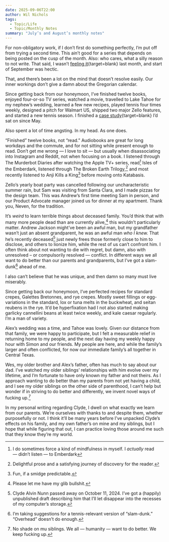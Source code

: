 ```yaml
---
date: 2025-09-06T22:00
author: Wil Nichols
tags:
  - Topic/Life
  - Topic/Monthly Notes
summary: "July’s and August’s monthly notes"
---
```


For non-obligatory work, if I don’t first do something perfectly, I’m put off from trying a second time. This ain’t good for a series that depends on being posted on the cusp of the month. Also: who cares, what a silly reason to not write. That said, I wasn’t [feeling it](/dear-leelah/){target=blank} last month, and start of September was hectic.

That, and there’s been a lot on the mind that doesn’t resolve easily. Our inner workings don’t give a damn about the Gregorian calendar. 

Since getting back from our honeymoon, I’ve finished twelve books, enjoyed four-or-so TV series, watched a movie, travelled to Lake Tahoe for my nephew’s wedding, learned a few new recipes, played tennis four times weekly, designed a pitch for Walmart US, shipped two major Zello features, and started a new tennis season. I finished a [case study](/five-square-1/){target=blank} I’d sat on since May.

Also spent a lot of time angsting. In my head. As one does. 

“Finished” twelve books, not “read.” Audiobooks are great for long workdays and the commute, and for not sitting while present enough to read. Don’t get me wrong — I love to sit — but usually when disassociating into Instagram and Reddit, not when focusing on a book. I listened through The Murderbot Diaries after watching the Apple TV+ series, read[^1] Isles of the Emberdark, listened through The Broken Earth Trilogy,[^2] and most recently listened to Anji Kills a King[^3] before moving onto Katabasis.

Zello’s yearly boat party was cancelled following our uncharacteristic summer rain, but Sam was visiting from Santa Clara, and I made pizzas for the design team. This was Andrew’s first time meeting Sam in person, and our Product Advocate manager joined us for dinner at my apartment. Thank you, Neven, for the tradition. 

It’s _weird_ to learn terrible things about deceased family. You’d think that with many more people dead than are currently alive,[^4] this wouldn’t particularly matter. Andrew Jackson might’ve been an awful man, but my grandfather wasn’t just an absent grandparent, he was an awful man _who I knew._ That he’s recently deceased[^5] just newly frees those formerly close to him to disclose, and others to lionize him, while the rest of us can’t confront him. I often think about not wanting to die with regret, but damn, also with unresolved – or compulsorily resolved — conflict. In different ways we all want to do better than our parents and grandparents, but I’ve got a slam-dunk[^6] ahead of me.

I also can’t believe that he was unique, and then damn so many must live miserably. 

Since getting back our honeymoon, I’ve perfected recipes for standard crepes, Galettes Bretonnes, and rye crepes. Mostly sweet fillings or egg-variations in the standard, lox or tuna melts in the buckwheat, and seitan reubens in the rye. It’d be hyperfixation had I not also started making garlicky cannellini beans at least twice weekly, and kale caesar regularly. I’m a man of variety. 

Alex’s wedding was a time, and Tahoe was lovely. Given our distance from that family, we were happy to participate, but I felt a measurable relief in returning home to my people, and the next day having my weekly happy hour with Simon and our friends. My people are here, and while the family’s larger and often conflicted, for now our immediate family’s all together in Central Texas.

Wes, my older brother and Alex’s father, often has much to say about our dad. I’ve watched my older siblings’ relationships with him evolve over my lifetime, and I’m fortunate to have only known my father and not theirs. As I approach wanting to do better than my parents from not yet having a child, and I see my older siblings on the other side of parenthood, I can’t help but wonder if in striving to do better and differently, we invent novel ways of fucking up.[^7] 

In my personal writing regarding Clyde, I dwell on what exactly we learn from our parents. We’re ourselves with thanks to and despite them, whether purposefully or not. I think it’ll be many years before I’ve unpacked Clyde’s effects on his family, and my own father’s on mine and my siblings, but I hope that while figuring that out, I can practice loving those around me such that they know they’re my world.

[^1]: I do sometimes force a kind of mindfulness in myself. I _actually_ read — didn’t listen — to Emberdark
[^2]: Delightful prose and a satisfying journey of discovery for the reader.
[^3]:  Fun, if a smidge predictable.
[^4]: Please let me have my glib bullshit.
[^5]: Clyde Alvin Nunn passed away on October 11, 2024. I’ve got a (happily) unpublished draft describing him that I’ll let disappear into the recesses of my computer’s storage. 
[^6]: I’m taking suggestions for a tennis-relevant version of “slam-dunk.” “Overhead” doesn’t do enough.
[^7]: No shade on mu siblings. We all — humanity — want to do better. We keep fucking up. 